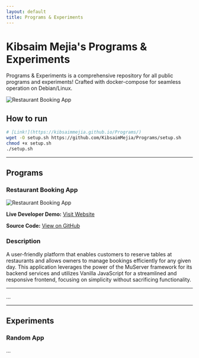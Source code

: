 ```yaml
---
layout: default
title: Programs & Experiments
---
```

# Kibsaim Mejia's Programs & Experiments 

Programs & Experiments is a comprehensive repository for all public programs and experiments! Crafted with docker-compose for seamless operation on Debian/Linux.

![Restaurant Booking App](IMAGE_URL)

## How to run

``` bash
# [Link!](https://kibsaimmejia.github.io/Programs/)
wget -O setup.sh https://github.com/KibsaimMejia/Programs/setup.sh
chmod +x setup.sh
./setup.sh
```

---

## Programs

### Restaurant Booking App

![Restaurant Booking App](IMAGE_URL)

**Live Developer Demo:** [Visit Website](https://KibsaimMejia.github.io/Programs/RestaurantBooking)

**Source Code:** [View on GitHub](https://github.com/KibsaimMejia/Programs/blob/main/RestaurantBooking/README.md)

### Description
A user-friendly platform that enables customers to reserve tables at restaurants and allows owners to manage bookings efficiently for any given day. This application leverages the power of the MuServer framework for its backend services and utilizes Vanilla JavaScript for a streamlined and responsive frontend, focusing on simplicity without sacrificing functionality.

---

...

---

## Experiments

### Random App

...
